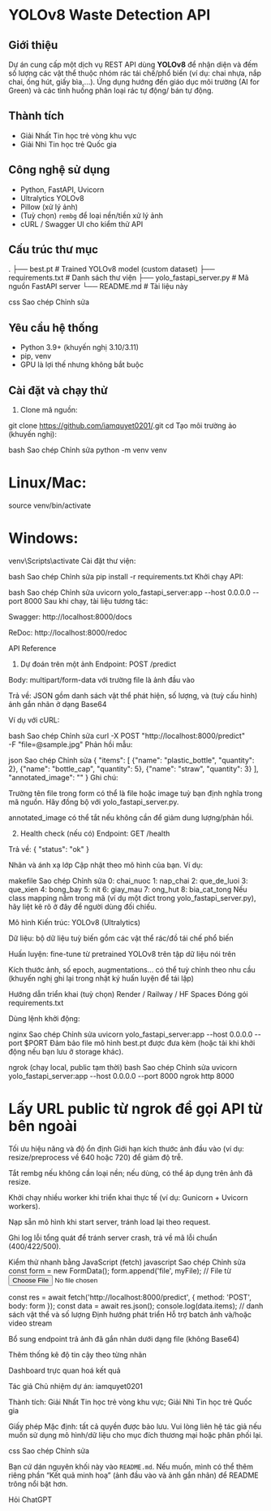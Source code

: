 # YOLOv8 Waste Detection API

## Giới thiệu
Dự án cung cấp một dịch vụ REST API dùng **YOLOv8** để nhận diện và đếm số lượng các vật thể thuộc nhóm rác tái chế/phổ biến (ví dụ: chai nhựa, nắp chai, ống hút, giấy bìa,...). Ứng dụng hướng đến giáo dục môi trường (AI for Green) và các tình huống phân loại rác tự động/ bán tự động.

## Thành tích
- Giải Nhất Tin học trẻ vòng khu vực  
- Giải Nhì Tin học trẻ Quốc gia

## Công nghệ sử dụng
- Python, FastAPI, Uvicorn
- Ultralytics YOLOv8
- Pillow (xử lý ảnh)
- (Tuỳ chọn) `rembg` để loại nền/tiền xử lý ảnh
- cURL / Swagger UI cho kiểm thử API

## Cấu trúc thư mục
.
├── best.pt # Trained YOLOv8 model (custom dataset)
├── requirements.txt # Danh sách thư viện
├── yolo_fastapi_server.py # Mã nguồn FastAPI server
└── README.md # Tài liệu này

css
Sao chép
Chỉnh sửa

## Yêu cầu hệ thống
- Python 3.9+ (khuyến nghị 3.10/3.11)
- pip, venv
- GPU là lợi thế nhưng không bắt buộc

## Cài đặt và chạy thử

1) Clone mã nguồn:

git clone https://github.com/iamquyet0201/<ten-repo>.git
cd <ten-repo>
Tạo môi trường ảo (khuyến nghị):

bash
Sao chép
Chỉnh sửa
python -m venv venv
# Linux/Mac:
source venv/bin/activate
# Windows:
venv\Scripts\activate
Cài đặt thư viện:

bash
Sao chép
Chỉnh sửa
pip install -r requirements.txt
Khởi chạy API:

bash
Sao chép
Chỉnh sửa
uvicorn yolo_fastapi_server:app --host 0.0.0.0 --port 8000
Sau khi chạy, tài liệu tương tác:

Swagger: http://localhost:8000/docs

ReDoc: http://localhost:8000/redoc

API Reference
1) Dự đoán trên một ảnh
Endpoint: POST /predict

Body: multipart/form-data với trường file là ảnh đầu vào

Trả về: JSON gồm danh sách vật thể phát hiện, số lượng, và (tuỳ cấu hình) ảnh gắn nhãn ở dạng Base64

Ví dụ với cURL:

bash
Sao chép
Chỉnh sửa
curl -X POST "http://localhost:8000/predict" \
     -F "file=@sample.jpg"
Phản hồi mẫu:

json
Sao chép
Chỉnh sửa
{
  "items": [
    {"name": "plastic_bottle", "quantity": 2},
    {"name": "bottle_cap",   "quantity": 5},
    {"name": "straw",        "quantity": 3}
  ],
  "annotated_image": "<base64-encoded-image>"
}
Ghi chú:

Trường tên file trong form có thể là file hoặc image tuỳ bạn định nghĩa trong mã nguồn. Hãy đồng bộ với yolo_fastapi_server.py.

annotated_image có thể tắt nếu không cần để giảm dung lượng/phản hồi.

2) Health check (nếu có)
Endpoint: GET /health

Trả về: { "status": "ok" }

Nhãn và ánh xạ lớp
Cập nhật theo mô hình của bạn. Ví dụ:

makefile
Sao chép
Chỉnh sửa
0: chai_nuoc
1: nap_chai
2: que_de_luoi
3: que_xien
4: bong_bay
5: nit
6: giay_mau
7: ong_hut
8: bia_cat_tong
Nếu class mapping nằm trong mã (ví dụ một dict trong yolo_fastapi_server.py), hãy liệt kê rõ ở đây để người dùng đối chiếu.

Mô hình
Kiến trúc: YOLOv8 (Ultralytics)

Dữ liệu: bộ dữ liệu tuỳ biến gồm các vật thể rác/đồ tái chế phổ biến

Huấn luyện: fine-tune từ pretrained YOLOv8 trên tập dữ liệu nói trên

Kích thước ảnh, số epoch, augmentations… có thể tuỳ chỉnh theo nhu cầu (khuyến nghị ghi lại trong nhật ký huấn luyện để tái lập)

Hướng dẫn triển khai (tuỳ chọn)
Render / Railway / HF Spaces
Đóng gói requirements.txt

Dùng lệnh khởi động:

nginx
Sao chép
Chỉnh sửa
uvicorn yolo_fastapi_server:app --host 0.0.0.0 --port $PORT
Đảm bảo file mô hình best.pt được đưa kèm (hoặc tải khi khởi động nếu bạn lưu ở storage khác).

ngrok (chạy local, public tạm thời)
bash
Sao chép
Chỉnh sửa
uvicorn yolo_fastapi_server:app --host 0.0.0.0 --port 8000
ngrok http 8000
# Lấy URL public từ ngrok để gọi API từ bên ngoài
Tối ưu hiệu năng và độ ổn định
Giới hạn kích thước ảnh đầu vào (ví dụ: resize/preprocess về 640 hoặc 720) để giảm độ trễ.

Tắt rembg nếu không cần loại nền; nếu dùng, có thể áp dụng trên ảnh đã resize.

Khởi chạy nhiều worker khi triển khai thực tế (ví dụ: Gunicorn + Uvicorn workers).

Nạp sẵn mô hình khi start server, tránh load lại theo request.

Ghi log lỗi tổng quát để tránh server crash, trả về mã lỗi chuẩn (400/422/500).

Kiểm thử nhanh bằng JavaScript (fetch)
javascript
Sao chép
Chỉnh sửa
const form = new FormData();
form.append('file', myFile); // File từ <input type="file">

const res = await fetch('http://localhost:8000/predict', {
  method: 'POST',
  body: form
});
const data = await res.json();
console.log(data.items); // danh sách vật thể và số lượng
Định hướng phát triển
Hỗ trợ batch ảnh và/hoặc video stream

Bổ sung endpoint trả ảnh đã gắn nhãn dưới dạng file (không Base64)

Thêm thống kê độ tin cậy theo từng nhãn

Dashboard trực quan hoá kết quả

Tác giả
Chủ nhiệm dự án: iamquyet0201

Thành tích: Giải Nhất Tin học trẻ vòng khu vực; Giải Nhì Tin học trẻ Quốc gia

Giấy phép
Mặc định: tất cả quyền được bảo lưu. Vui lòng liên hệ tác giả nếu muốn sử dụng mô hình/dữ liệu cho mục đích thương mại hoặc phân phối lại.

css
Sao chép
Chỉnh sửa

Bạn cứ dán nguyên khối này vào `README.md`. Nếu muốn, mình có thể thêm riêng phần “Kết quả minh hoạ” (ảnh đầu vào và ảnh gắn nhãn) để README trông nổi bật hơn.







Hỏi ChatGPT
